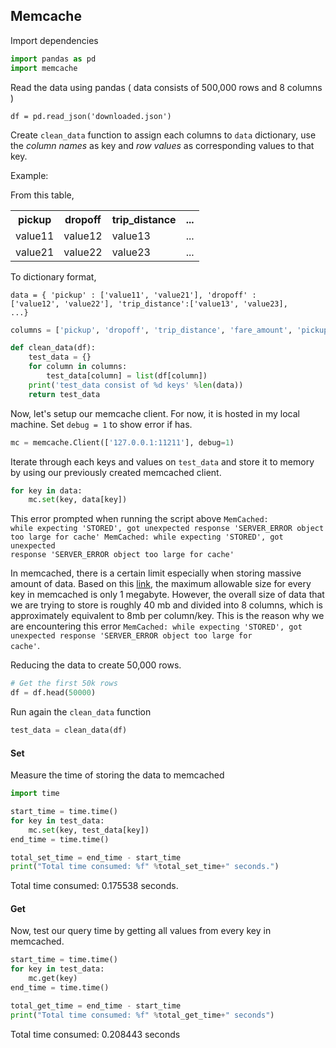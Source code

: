 ## Memcache

Import dependencies

```python
import pandas as pd
import memcache
```

Read the data using pandas ( data consists of 500,000 rows and 8 columns )
```
df = pd.read_json('downloaded.json')
```

Create <code>clean_data</code> function to assign each columns to <code>data</code> dictionary, use the <i>column names</i> as key and <i>row values</i> as corresponding values to that key.

Example:

From this table,
<table>
    <tr>
        <th>pickup</th>
        <th>dropoff</th>
        <th>trip_distance</th>
        <th>...</th>
    </tr>
    <tr>
        <td>value11</td>
        <td>value12</td>
        <td>value13</td>
        <td>...</td>
    </tr>
    <tr>
        <td>value21</td>
        <td>value22</td>
        <td>value23</td>
        <td>...</td>
    </tr>
</table>

To dictionary format,

<code>data = { 'pickup' : ['value11', 'value21'], 'dropoff' : ['value12', 'value22'], 'trip_distance':['value13', 'value23], ...}</code>

```python
columns = ['pickup', 'dropoff', 'trip_distance', 'fare_amount', 'pickup_longitude', 'pickup_latitude', 'dropoff_longitude', 'dropoff_latitude']

def clean_data(df):
    test_data = {}
    for column in columns:
        test_data[column] = list(df[column])
    print('test_data consist of %d keys' %len(data))
    return test_data
```
Now, let's setup our memcache client. For now, it is hosted in my local machine. Set <code>debug = 1</code> to show error if has.

```python
mc = memcache.Client(['127.0.0.1:11211'], debug=1)
```

Iterate through each keys and values on <code>test_data</code> and store it to memory by using our previously created memcached client.

```python
for key in data:
    mc.set(key, data[key])
```
This error prompted when running the script above
<code>MemCached: while expecting 'STORED', got unexpected response 'SERVER_ERROR object too large for cache'
MemCached: while expecting 'STORED', got unexpected response 'SERVER_ERROR object too large for cache'</code>

In memcached, there is a certain limit especially when storing massive amount of data. Based on this <a href="https://stackoverflow.com/questions/1440722/maximum-size-of-object-that-can-be-saved-in-memcached-with-memcache-py/11730559">link</a>, the maximum allowable size for every key in memcached is only 1 megabyte. However, the overall size of data that we are trying to store is roughly 40 mb and divided into 8 columns, which is approximately equivalent to 8mb per column/key. This is the reason why we are encountering this error <code>MemCached: while expecting 'STORED', got unexpected response 'SERVER_ERROR object too large for cache'</code>.

Reducing the data to create 50,000 rows.
```python
# Get the first 50k rows
df = df.head(50000)
```

Run again the <code>clean_data</code> function
```python
test_data = clean_data(df)
```

#### Set
Measure the time of storing the data to memcached
```python
import time

start_time = time.time()
for key in test_data:
    mc.set(key, test_data[key])
end_time = time.time()

total_set_time = end_time - start_time
print("Total time consumed: %f" %total_set_time+" seconds.")
```
Total time consumed: 0.175538 seconds.

#### Get
Now, test our query time by getting all values from every key in memcached.
```python
start_time = time.time()
for key in test_data:
    mc.get(key)
end_time = time.time()

total_get_time = end_time - start_time
print("Total time consumed: %f" %total_get_time+" seconds")
```
Total time consumed: 0.208443 seconds
